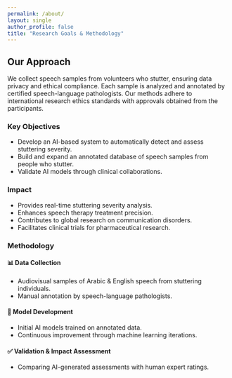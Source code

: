 ```yaml
---
permalink: /about/
layout: single
author_profile: false
title: "Research Goals & Methodology"
---
```


<div class="content-card">
  <h2>Our Approach</h2>
  <p>We collect speech samples from volunteers who stutter, ensuring data privacy and ethical compliance. Each sample is analyzed and annotated by certified speech-language pathologists. Our methods adhere to international research ethics standards with approvals obtained from the participants.</p>
</div>

<div class="content-card">
  <h3>Key Objectives</h3>
  <ul>
    <li>Develop an AI-based system to automatically detect and assess stuttering severity.</li>
    <li>Build and expand an annotated database of speech samples from people who stutter.</li>
    <li>Validate AI models through clinical collaborations.</li>
  </ul>
</div>

<div class="content-card">
  <h3>Impact</h3>
  <ul>
    <li>Provides real-time stuttering severity analysis.</li>
    <li>Enhances speech therapy treatment precision.</li>
    <li>Contributes to global research on communication disorders.</li>
    <li>Facilitates clinical trials for pharmaceutical research.</li>
  </ul>
</div>

<div class="content-card">
  <h3>Methodology</h3>
  
  <div class="methodology-section">
    <h4>📊 Data Collection</h4>
    <ul>
      <li>Audiovisual samples of Arabic & English speech from stuttering individuals.</li>
      <li>Manual annotation by speech-language pathologists.</li>
    </ul>
  </div>
  
  <div class="methodology-section">
    <h4>🤖 Model Development</h4>
    <ul>
      <li>Initial AI models trained on annotated data.</li>
      <li>Continuous improvement through machine learning iterations.</li>
    </ul>
  </div>
  
  <div class="methodology-section">
    <h4>✅ Validation & Impact Assessment</h4>
    <ul>
      <li>Comparing AI-generated assessments with human expert ratings.</li>
    </ul>
  </div>
</div>


